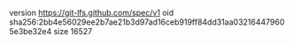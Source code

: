version https://git-lfs.github.com/spec/v1
oid sha256:2bb4e56029ee2b7ae21b3d97ad16ceb919ff84dd31aa032164479605e3be32e4
size 16527
